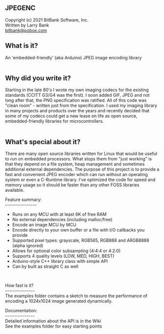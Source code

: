 JPEGENC
-------
Copyright (c) 2021 BitBank Software, Inc.<br>
Written by Larry Bank<br>
bitbank@pobox.com<br>

What is it?
------------
An 'embedded-friendly' (aka Arduino) JPEG image encoding library<br>
<br>

Why did you write it?
---------------------
Starting in the late 80's I wrote my own imaging codecs for the existing standards (CCITT G3/G4 was the first). I soon added GIF, JPEG and not long after that, the PNG specification was ratified. All of this code was "clean room" - written just from the specification. I used my imaging library in many projects and products over the years and recently decided that some of my codecs could get a new lease on life as open source, embedded-friendly libraries for microcontrollers.<br>
<br>

What's special about it?<br>
------------------------
There are many open source libraries written for Linux that would be useful to run on embedded processors. What stops them from "just working" is that they depend on a file system, heap management and sometimes additional external dependencies. The purpose of this project is to provide a fast and convenient JPEG encoder which can run without an operating system or even a C-Runtime library. I've optimized the code for speed and memory usage so it should be faster than any other FOSS libraries available.<br>

Feature summary:<br>
----------------<br>
- Runs on any MCU with at least 6K of free RAM<br>
- No external dependencies (including malloc/free)<br>
- Encode an image MCU by MCU<br>
- Encode directly to your own buffer or a file with I/O callbacks you provide<br>
- Supported pixel types: grayscale, RGB565, RGB888 and ARGB8888 (alpha ignored)<br>
- Allows for optional color subsampling (4:4:4 or 4:2:0)<br>
- Supports 4 quality levels (LOW, MED, HIGH, BEST)
- Arduino-style C++ library class with simple API<br>
- Can by built as straight C as well<br>
<br>

How fast is it?<br>
---------------<br>
The examples folder contains a sketch to measure the performance of encoding a 1024x1024 image generated dynamically.<br>

Documentation:<br>
---------------<br>
Detailed information about the API is in the Wiki<br>
See the examples folder for easy starting points<br>
<br>
